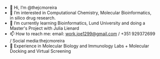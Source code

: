 - 👋 Hi, I’m @thejcmoreira
- 👀 I’m interested in Computational Chemistry, Molecular Bioinformatics, in silico drug research.
- 🌱 I’m currently learning Bioinformatics, Lund University and doing a Master's Project with Julia Lienard
- 📫 How to reach me: email: work.joe1299@gmail.com / +351 929372699 / Social media:thejcmoreira
- 💼 Experience in Molecular Biology and Immunology Labs + Molecular Docking and Virtual Screening

<!---
thejcmoreira/thejcmoreira is a ✨ special ✨ repository because its `README.md` (this file) appears on your GitHub profile.
You can click the Preview link to take a look at your changes.
--->
